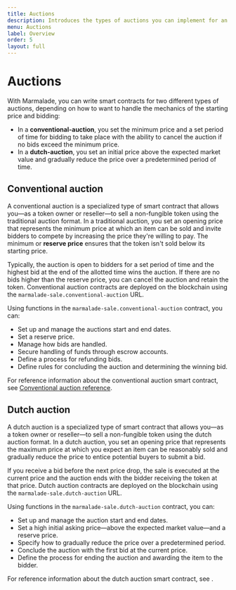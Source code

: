 ```yaml
---
title: Auctions
description: Introduces the types of auctions you can implement for an NFT marketplace using Marmalade and the Kadena blockchain network.
menu: Auctions
label: Overview
order: 5
layout: full
---
```


# Auctions

With Marmalade, you can write smart contracts for two different types of auctions, depending on how to want to handle the mechanics of the starting price and bidding:
- In a **conventional-auction**, you set the minimum price and a set period of time for bidding to take place with the ability to cancel the auction if no bids exceed the minimum price.
- In a **dutch-auction**, you set an initial price above the expected market value and gradually reduce the price over a predetermined period of time.

## Conventional auction

A conventional auction is a specialized type of smart contract that allows you—as a token owner or reseller—to sell a non-fungible token using the traditional auction format.
In a traditional auction, you set an opening price that represents the minimum price at which an item can be sold and invite bidders to compete by increasing the price they're willing to pay.
The minimum or **reserve price** ensures that the token isn't sold below its starting price.

Typically, the auction is open to bidders for a set period of time and the highest bid at the end of the allotted time wins the auction.
If there are no bids higher than the reserve price, you can cancel the auction and retain the token.
Conventional auction contracts are deployed on the blockchain using the `marmalade-sale.conventional-auction` URL.

Using functions in the `marmalade-sale.conventional-auction` contract, you can:

- Set up and manage the auctions start and end dates.
- Set a reserve price.
- Manage how bids are handled.
- Secure handling of funds through escrow accounts.
- Define a process for refunding bids.
- Define rules for concluding the auction and determining the winning bid.

For reference information about the conventional auction smart contract, see [Conventional auction reference](/reference/nft-ref/conventional-auction-ref).

## Dutch auction

A dutch auction is a specialized type of smart contract that allows you—as a token owner or reseller—to sell a non-fungible token using the dutch auction format.
In a dutch auction, you set an opening price that represents the maximum price at which you expect an item can be reasonably sold and gradually reduce the price to entice potential buyers to submit a bid.

If you receive a bid before the next price drop, the sale is executed at the current price and the auction ends with the bidder receiving the token at that price.
Dutch auction contracts are deployed on the blockchain using the `marmalade-sale.dutch-auction` URL.

Using functions in the `marmalade-sale.dutch-auction` contract, you can:

- Set up and manage the auction start and end dates.
- Set a high initial asking price—above the expected market value—and a reserve price.
- Specify how to gradually reduce the price over a predetermined period.
- Conclude the auction with the first bid at the current price.
- Define the process for ending the auction and awarding the item to the bidder.

For reference information about the dutch auction smart contract, see [](/reference/nft-ref/dutch-auction-ref.md).